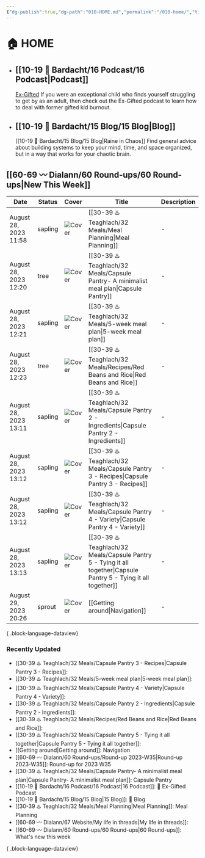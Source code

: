 ```yaml
---
{"dg-publish":true,"dg-path":"010-HOME.md","permalink":"/010-home/","title":"🏠 HOME","pinned":true,"contentClasses":"cards cards-1-1 dashboard","tags":["gardenEntry"],"noteIcon":"","created":"2021-10-13","updated":"2023-08-16T23:23:34.000-04:00"}
---
```


# 🏠 HOME
- ## [[10-19 💢 Bardacht/16 Podcast/16 Podcast\|Podcast]]
  [Ex-Gifted](https://exgifted.com/)
  If you were an exceptional child who finds yourself struggling to get by as an adult, then check out the Ex-Gifted podcast to learn how to deal with former gifted kid burnout.

- ## [[10-19 💢 Bardacht/15 Blog/15 Blog\|Blog]]
  [[10-19 💢 Bardacht/15 Blog/15 Blog\|Raine in Chaos]]
  Find general advice about building systems to keep your mind, time, and space organized, but in a way that works for your chaotic brain.

## [[60-69 〰️ Dialann/60 Round-ups/60 Round-ups\|New This Week]]
| Date                  | Status  | Cover                                                                                                                                                                                                                      | Title                                                                                                                 | Description |
| --------------------- | ------- | -------------------------------------------------------------------------------------------------------------------------------------------------------------------------------------------------------------------------- | --------------------------------------------------------------------------------------------------------------------- | ----------- |
| August 28, 2023 11:58 | sapling | ![Cover](https://images.unsplash.com/photo-1608354580394-f7961a034347?crop=entropy&cs=tinysrgb&fit=max&fm=jpg&ixid=M3wzNjAwOTd8MHwxfHNlYXJjaHw0MXx8bWVhbCUyMHByZXB8ZW58MHwwfHx8MTY5MzI0MjQ3OXww&ixlib=rb-4.0.3&q=80&w=400) | [[30-39 ♨️ Teaghlach/32 Meals/Meal Planning\|Meal Planning]]                                                       | \-          |
| August 28, 2023 12:20 | tree    | ![Cover](https://images.unsplash.com/photo-1580927942266-81d0519eb7be?crop=entropy&cs=tinysrgb&fit=max&fm=jpg&ixid=M3wzNjAwOTd8MHwxfHNlYXJjaHw4fHxwYW50cnl8ZW58MHwwfHx8MTY5MzM1NjM2OHww&ixlib=rb-4.0.3&q=80&w=400)         | [[30-39 ♨️ Teaghlach/32 Meals/Capsule Pantry- A minimalist meal plan\|Capsule Pantry]]                             | \-          |
| August 28, 2023 12:21 | sapling | ![Cover](https://images.unsplash.com/photo-1506784365847-bbad939e9335?crop=entropy&cs=tinysrgb&fit=max&fm=jpg&ixid=M3wzNjAwOTd8MHwxfHNlYXJjaHwyfHxjYWxlbmRhcnxlbnwwfDB8fHwxNjkzNTA1ODU3fDA&ixlib=rb-4.0.3&q=80&w=400)      | [[30-39 ♨️ Teaghlach/32 Meals/5-week meal plan\|5-week meal plan]]                                                 | \-          |
| August 28, 2023 12:23 | tree    | ![Cover](https://imagesvc.meredithcorp.io/v3/mm/image?url=https%3A%2F%2Fimages.media-allrecipes.com%2Fuserphotos%2F966409.jpg&q=60&c=sc&orient=true&poi=auto&h=512)                                                        | [[30-39 ♨️ Teaghlach/32 Meals/Recipes/Red Beans and Rice\|Red Beans and Rice]]                                     | \-          |
| August 28, 2023 13:11 | sapling | ![Cover]()                                                                                                                                                                                                                 | [[30-39 ♨️ Teaghlach/32 Meals/Capsule Pantry 2 - Ingredients\|Capsule Pantry 2 - Ingredients]]                     | \-          |
| August 28, 2023 13:12 | sapling | ![Cover]()                                                                                                                                                                                                                 | [[30-39 ♨️ Teaghlach/32 Meals/Capsule Pantry 3 - Recipes\|Capsule Pantry 3 - Recipes]]                             | \-          |
| August 28, 2023 13:12 | sapling | ![Cover]()                                                                                                                                                                                                                 | [[30-39 ♨️ Teaghlach/32 Meals/Capsule Pantry 4 - Variety\|Capsule Pantry 4 - Variety]]                             | \-          |
| August 28, 2023 13:13 | sapling | ![Cover]()                                                                                                                                                                                                                 | [[30-39 ♨️ Teaghlach/32 Meals/Capsule Pantry 5 - Tying it all together\|Capsule Pantry 5 - Tying it all together]] | \-          |
| August 29, 2023 20:26 | sprout  | ![Cover](https://images.unsplash.com/photo-1621755313473-b9d6703e3291?crop=entropy&cs=tinysrgb&fit=max&fm=jpg&ixid=M3wzNjAwOTd8MHwxfHNlYXJjaHw5fHxjb21wYXNzfGVufDB8MHx8fDE2OTMzNTU1ODd8MA&ixlib=rb-4.0.3&q=80&w=400)       | [[Getting around\|Navigation]]                                                                                     | \-          |

{ .block-language-dataview}

### Recently Updated
- [[30-39 ♨️ Teaghlach/32 Meals/Capsule Pantry 3 - Recipes\|Capsule Pantry 3 - Recipes]]: 
- [[30-39 ♨️ Teaghlach/32 Meals/5-week meal plan\|5-week meal plan]]: 
- [[30-39 ♨️ Teaghlach/32 Meals/Capsule Pantry 4 - Variety\|Capsule Pantry 4 - Variety]]: 
- [[30-39 ♨️ Teaghlach/32 Meals/Capsule Pantry 2 - Ingredients\|Capsule Pantry 2 - Ingredients]]: 
- [[30-39 ♨️ Teaghlach/32 Meals/Recipes/Red Beans and Rice\|Red Beans and Rice]]: 
- [[30-39 ♨️ Teaghlach/32 Meals/Capsule Pantry 5 - Tying it all together\|Capsule Pantry 5 - Tying it all together]]: 
- [[Getting around\|Getting around]]: Navigation
- [[60-69 〰️ Dialann/60 Round-ups/Round-up 2023-W35\|Round-up 2023-W35]]: Round-up for 2023 W35
- [[30-39 ♨️ Teaghlach/32 Meals/Capsule Pantry- A minimalist meal plan\|Capsule Pantry- A minimalist meal plan]]: Capsule Pantry
- [[10-19 💢 Bardacht/16 Podcast/16 Podcast\|16 Podcast]]: 📌 Ex-Gifted Podcast
- [[10-19 💢 Bardacht/15 Blog/15 Blog\|15 Blog]]: 📌 Blog
- [[30-39 ♨️ Teaghlach/32 Meals/Meal Planning\|Meal Planning]]: Meal Planning
- [[60-69 〰️ Dialann/67 Website/My life in threads\|My life in threads]]: 
- [[60-69 〰️ Dialann/60 Round-ups/60 Round-ups\|60 Round-ups]]: What's new this week

{ .block-language-dataview}





